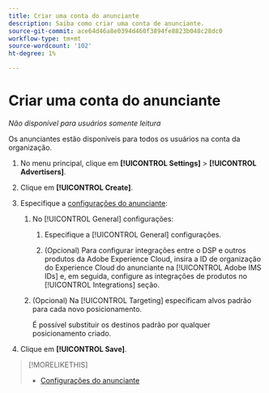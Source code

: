```yaml
---
title: Criar uma conta do anunciante
description: Saiba como criar uma conta de anunciante.
source-git-commit: ace64d46a8e0394d460f3894fe8823b048c28dc0
workflow-type: tm+mt
source-wordcount: '102'
ht-degree: 1%

---
```


# Criar uma conta do anunciante

*Não disponível para usuários somente leitura*

Os anunciantes estão disponíveis para todos os usuários na conta da organização.

1. No menu principal, clique em **[!UICONTROL Settings]** > **[!UICONTROL Advertisers]**.

1. Clique em **[!UICONTROL Create]**.

1. Especifique a [configurações do anunciante](advertiser-settings.md):

   1. No [!UICONTROL General] configurações:

      1. Especifique a [!UICONTROL General] configurações.

      1. (Opcional) Para configurar integrações entre o DSP e outros produtos da Adobe Experience Cloud, insira a ID de organização do Experience Cloud do anunciante na [!UICONTROL Adobe IMS IDs] e, em seguida, configure as integrações de produtos no [!UICONTROL Integrations] seção.
   1. (Opcional) Na [!UICONTROL Targeting] especificam alvos padrão para cada novo posicionamento.

      É possível substituir os destinos padrão por qualquer posicionamento criado.


1. Clique em **[!UICONTROL Save]**.

>[!MORELIKETHIS]
>
>* [Configurações do anunciante](/help/dsp/admin/advertiser-settings.md)

